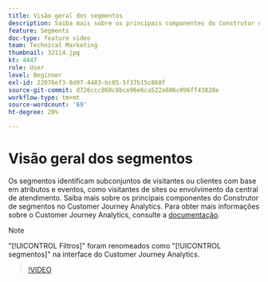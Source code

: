 ```yaml
---
title: Visão geral dos segmentos
description: Saiba mais sobre os principais componentes do Construtor de segmentos no Customer Journey Analytics.
feature: Segments
doc-type: feature video
team: Technical Marketing
thumbnail: 32114.jpg
kt: 4447
role: User
level: Beginner
exl-id: 22076ef3-8d97-4483-bc05-5f37b15c868f
source-git-commit: d726ccc860c8bce96e6ca522a606c096ff43828e
workflow-type: tm+mt
source-wordcount: '69'
ht-degree: 20%

---
```


# Visão geral dos segmentos

Os segmentos identificam subconjuntos de visitantes ou clientes com base em atributos e eventos, como visitantes de sites ou envolvimento da central de atendimento. Saiba mais sobre os principais componentes do Construtor de segmentos no Customer Journey Analytics. Para obter mais informações sobre o Customer Journey Analytics, consulte a [documentação](https://experienceleague.adobe.com/en/docs/analytics-platform/using/cja-components/cja-segments/filters-overview).

>[!NOTE]
>
> &quot;[!UICONTROL Filtros]&quot; foram renomeados como &quot;[!UICONTROL segmentos]&quot; na interface do Customer Journey Analytics.

>[!VIDEO](https://video.tv.adobe.com/v/32114/?quality=12&learn=on)
